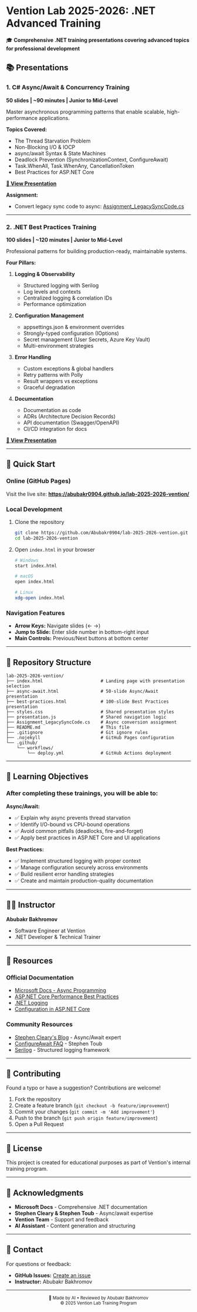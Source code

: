 # Vention Lab 2025-2026: .NET Advanced Training

🎓 **Comprehensive .NET training presentations covering advanced topics for professional development**

## 📚 Presentations

### 1. C# Async/Await & Concurrency Training
**50 slides | ~90 minutes | Junior to Mid-Level**

Master asynchronous programming patterns that enable scalable, high-performance applications.

**Topics Covered:**
- The Thread Starvation Problem
- Non-Blocking I/O & IOCP
- async/await Syntax & State Machines
- Deadlock Prevention (SynchronizationContext, ConfigureAwait)
- Task.WhenAll, Task.WhenAny, CancellationToken
- Best Practices for ASP.NET Core

**[📖 View Presentation](https://abubakr0904.github.io/lab-2025-2026-vention/async-await.html)**

**Assignment:**
- Convert legacy sync code to async: [Assignment_LegacySyncCode.cs](./Assignment_LegacySyncCode.cs)

---

### 2. .NET Best Practices Training
**100 slides | ~120 minutes | Junior to Mid-Level**

Professional patterns for building production-ready, maintainable systems.

**Four Pillars:**

1. **Logging & Observability**
   - Structured logging with Serilog
   - Log levels and contexts
   - Centralized logging & correlation IDs
   - Performance optimization

2. **Configuration Management**
   - appsettings.json & environment overrides
   - Strongly-typed configuration (IOptions)
   - Secret management (User Secrets, Azure Key Vault)
   - Multi-environment strategies

3. **Error Handling**
   - Custom exceptions & global handlers
   - Retry patterns with Polly
   - Result wrappers vs exceptions
   - Graceful degradation

4. **Documentation**
   - Documentation as code
   - ADRs (Architecture Decision Records)
   - API documentation (Swagger/OpenAPI)
   - CI/CD integration for docs

**[📖 View Presentation](https://abubakr0904.github.io/lab-2025-2026-vention/best-practices.html)**

---

## 🚀 Quick Start

### Online (GitHub Pages)
Visit the live site: **https://abubakr0904.github.io/lab-2025-2026-vention/**

### Local Development
1. Clone the repository
   ```bash
   git clone https://github.com/Abubakr0904/lab-2025-2026-vention.git
   cd lab-2025-2026-vention
   ```

2. Open `index.html` in your browser
   ```bash
   # Windows
   start index.html
   
   # macOS
   open index.html
   
   # Linux
   xdg-open index.html
   ```

### Navigation Features
- **Arrow Keys:** Navigate slides (← →)
- **Jump to Slide:** Enter slide number in bottom-right input
- **Main Controls:** Previous/Next buttons at bottom center

---

## 📂 Repository Structure

```
lab-2025-2026-vention/
├── index.html                      # Landing page with presentation selection
├── async-await.html                # 50-slide Async/Await presentation
├── best-practices.html             # 100-slide Best Practices presentation
├── styles.css                      # Shared presentation styles
├── presentation.js                 # Shared navigation logic
├── Assignment_LegacySyncCode.cs    # Async conversion assignment
├── README.md                       # This file
├── .gitignore                      # Git ignore rules
├── .nojekyll                       # GitHub Pages configuration
└── .github/
    └── workflows/
        └── deploy.yml              # GitHub Actions deployment
```

---

## 🎯 Learning Objectives

### After completing these trainings, you will be able to:

**Async/Await:**
- ✅ Explain why async prevents thread starvation
- ✅ Identify I/O-bound vs CPU-bound operations
- ✅ Avoid common pitfalls (deadlocks, fire-and-forget)
- ✅ Apply best practices in ASP.NET Core and UI applications

**Best Practices:**
- ✅ Implement structured logging with proper context
- ✅ Manage configuration securely across environments
- ✅ Build resilient error handling strategies
- ✅ Create and maintain production-quality documentation

---

## 👨‍🏫 Instructor

**Abubakr Bakhromov**
- Software Engineer at Vention
- .NET Developer & Technical Trainer

---

## 📖 Resources

### Official Documentation
- [Microsoft Docs - Async Programming](https://docs.microsoft.com/dotnet/csharp/async)
- [ASP.NET Core Performance Best Practices](https://docs.microsoft.com/aspnet/core/performance/performance-best-practices)
- [.NET Logging](https://docs.microsoft.com/dotnet/core/extensions/logging)
- [Configuration in ASP.NET Core](https://docs.microsoft.com/aspnet/core/fundamentals/configuration/)

### Community Resources
- [Stephen Cleary's Blog](https://blog.stephencleary.com) - Async/Await expert
- [ConfigureAwait FAQ](https://devblogs.microsoft.com/dotnet/configureawait-faq/) - Stephen Toub
- [Serilog](https://serilog.net/) - Structured logging framework

---

## 🤝 Contributing

Found a typo or have a suggestion? Contributions are welcome!

1. Fork the repository
2. Create a feature branch (`git checkout -b feature/improvement`)
3. Commit your changes (`git commit -m 'Add improvement'`)
4. Push to the branch (`git push origin feature/improvement`)
5. Open a Pull Request

---

## 📜 License

This project is created for educational purposes as part of Vention's internal training program.

---

## 🙏 Acknowledgments

- **Microsoft Docs** - Comprehensive .NET documentation
- **Stephen Cleary & Stephen Toub** - Async/await expertise
- **Vention Team** - Support and feedback
- **AI Assistant** - Content generation and structuring

---

## 📧 Contact

For questions or feedback:
- **GitHub Issues:** [Create an issue](https://github.com/Abubakr0904/lab-2025-2026-vention/issues)
- **Instructor:** Abubakr Bakhromov

---

<p align="center">
  <sub>🤖 Made by AI • Reviewed by Abubakr Bakhromov</sub><br>
  <sub>© 2025 Vention Lab Training Program</sub>
</p>
